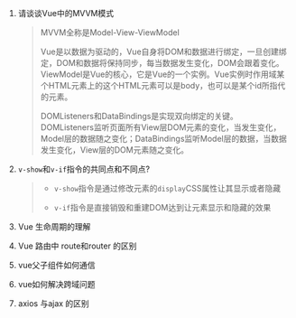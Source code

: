 1. 请谈谈Vue中的MVVM模式

   >MVVM全称是Model-View-ViewModel
   >
   >Vue是以数据为驱动的，Vue自身将DOM和数据进行绑定，一旦创建绑定，DOM和数据将保持同步，每当数据发生变化，DOM会跟着变化。 ViewModel是Vue的核心，它是Vue的一个实例。Vue实例时作用域某个HTML元素上的这个HTML元素可以是body，也可以是某个id所指代的元素。
   >
   >DOMListeners和DataBindings是实现双向绑定的关键。DOMListeners监听页面所有View层DOM元素的变化，当发生变化，Model层的数据随之变化；DataBindings监听Model层的数据，当数据发生变化，View层的DOM元素随之变化。

   

2. `v-show`和`v-if`指令的共同点和不同点?

   >- `v-show`指令是通过修改元素的`display`CSS属性让其显示或者隐藏
   >
   >- `v-if`指令是直接销毁和重建DOM达到让元素显示和隐藏的效果

3.  Vue 生命周期的理解

4.  Vue 路由中 route和router 的区别

5. vue父子组件如何通信

6. vue如何解决跨域问题

7. axios 与ajax 的区别

